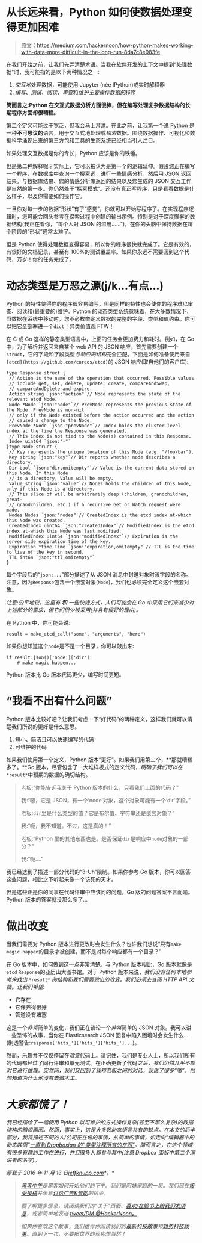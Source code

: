 # 从长远来看，Python 如何使数据处理变得更加困难

> 原文：<https://medium.com/hackernoon/how-python-makes-working-with-data-more-difficult-in-the-long-run-8da7c8e083fe>

在我们开始之前，让我们先弄清楚术语。当我在[软件开发](https://hackernoon.com/tagged/software-development)的上下文中提到“处理数据”时，我可能指的是以下两种情况之一:

1.  *交互地*处理数据，可能使用 Jupyter (née IPython)或实时解释器
2.  *编写、测试、阅读、审查*和*维护主要操作数据的*程序

**简而言之:Python 在交互式数据分析方面很棒，但在编写处理复杂数据结构的长期程序方面却很糟糕。**

第二个定义可能过于宽泛，但我会马上澄清。在此之前，让我第一个说 [Python](https://hackernoon.com/tagged/python) 是一种**不可思议的**语言，用于交互式地处理或*探索*数据。围绕数据操作、可视化和数据科学涌现出来的第三方包和工具的生态系统已经相当引人注目。

如果处理交互数据是你的专长，Python 应该是你的铁锤。

但是第二种解释呢？实际上，它可以被认为是第一个的逻辑延伸。假设您正在编写一个程序，在数据库中查询一个搜索词，进行一些情感分析，然后用 JSON 返回结果。与数据库结果、您的情感分析库返回的结果以及您生成的 JSON 交互工作是自然的第一步。你仍然处于“探索模式”。还没有真正写程序，只是看看数据是什么样子，以及你需要如何操作它。

一旦你对每一步的数据“形状”有了“感觉”，你就可以开始写程序了。在实现程序逻辑时，您可能会回头参考在探索过程中创建的输出示例。特别是对于深度嵌套的数据结构(我正在看你，“每个人对 JSON 的滥用……”)，在你的头脑中保持数据在每个阶段的“形状”通常太难了。

但是 Python 使得处理数据变得容易，所以你的程序很快就完成了。它是有效的，有很好的文档记录，甚至有 100%的测试覆盖率。如果你永远不需要回到这个代码，万岁！你的任务完成了。

# 动态类型是万恶之源(j/k…有点…)

Python 的特性使得你的程序很容易编写，但是同样的特性也会使你的程序难以审查、阅读和(最重要的)维护。Python 的动态类型系统意味着，在大多数情况下，当数据在系统中移动时，您不必枚举定义数据的完整的字段、类型和值约束。你可以把它全部塞进一个`dict`！异类价值观 FTW！

在 C 或 Go 这样的静态类型语言中，上面的任务会更加费力和耗时。例如，在 Go 中，为了解析并返回来自某个 web API 的 JSON 响应，首先需要创建一个`struct`，它的字段和字段类型*与响应的结构*完全匹配。下面是如何准备使用来自`[etcd](https://github.com/coreos/etcd)`的 JSON 响应(取自他们的客户库):

```
type Response struct {
 // Action is the name of the operation that occurred. Possible values
 // include get, set, delete, update, create, compareAndSwap,
 // compareAndDelete and expire.
 Action string `json:"action"`// Node represents the state of the relevant etcd Node.
 Node *Node `json:"node"`// PrevNode represents the previous state of the Node. PrevNode is non-nil
 // only if the Node existed before the action occurred and the action
 // caused a change to the Node.
 PrevNode *Node `json:"prevNode"`// Index holds the cluster-level index at the time the Response was generated.
 // This index is not tied to the Node(s) contained in this Response.
 Index uint64 `json:"-"`
}type Node struct {
 // Key represents the unique location of this Node (e.g. "/foo/bar").
 Key string `json:"key"`// Dir reports whether node describes a directory.
 Dir bool `json:"dir,omitempty"`// Value is the current data stored on this Node. If this Node
 // is a directory, Value will be empty.
 Value string `json:"value"`// Nodes holds the children of this Node, only if this Node is a directory.
 // This slice of will be arbitrarily deep (children, grandchildren, great-
 // grandchildren, etc.) if a recursive Get or Watch request were made.
 Nodes Nodes `json:"nodes"`// CreatedIndex is the etcd index at-which this Node was created.
 CreatedIndex uint64 `json:"createdIndex"`// ModifiedIndex is the etcd index at-which this Node was last modified.
 ModifiedIndex uint64 `json:"modifiedIndex"`// Expiration is the server side expiration time of the key.
 Expiration *time.Time `json:"expiration,omitempty"`// TTL is the time to live of the key in second.
 TTL int64 `json:"ttl,omitempty"`
}
```

每个字段后的“`json:...`”部分描述了从 JSON 消息中封送对象时该字段的名称。注意，因为`Response`包含一个嵌套对象(`Node`)，我们也必须完全定义这个嵌套对象。

*注意:公平地说，这里有* ***和*** *一些快捷方式，人们可能会在 Go 中采用它们来减少对上述部分的需求，但它们很少被采用(并且有很好的理由)。*

在 Python 中，你可能会说:

```
result = make_etcd_call("some", "arguments", "here")
```

如果你想知道这个`node`是不是一个目录，你可以敲出来:

```
if result.json()['node']['dir']:
    # make magic happen...
```

Python 版本比 Go 版本代码更少，编写时间更短。

# “我看不出有什么问题”

Python 版本比较好吧？让我们考虑一下“好代码”的两种定义，这样我们就可以清楚我们所说的更好是什么意思。

1.  短小、简洁且可以快速编写的代码
2.  可维护的代码

如果我们使用第一个定义，Python 版本“更好”。如果我们用第二个，**那就糟糕多了。**Go 版本，尽管包含了一大堆样板式的定义代码，*明确了我们可以在* `*result*`中预期的数据的确切结构。

> 老板:“你能告诉我关于 Python 版本的什么，只看我们上面的代码？”
> 
> 我:“嗯，它是 JSON，有一个‘node’对象，这个对象可能有一个‘dir’字段。”
> 
> 老板:`dir`里是什么类型的值？它是布尔值、字符串还是嵌套对象？”
> 
> 我:“呃，我不知道。不过，这是真的！”
> 
> 老板:“Python 里的其他东西也是。是否保证`dir`是响应中`node`对象的一部分？”
> 
> 我:“呃....”

我已经达到了描述一部分代码的“3-Uh”限制。如果你参考 Go 版本，你可以回答这些问题，相比之下听起来像一个该死的天才。

但是这些正是你的同事在代码评审中应该问的问题。Go 版的问题答案不言而喻。Python 版本的答案就没那么多了…

# 做出改变

当我们需要对 Python 版本进行更改时会发生什么？也许我们想说“只有`make magic happen`的目录才被创建，而不是对每个响应都有一个目录？”

在 Go 版本中，如何做到这一点非常清楚。与 Python 版本相比，Go 版本就像是`etcd` `Response`的亚历山大图书馆。对于 Python 版本来说，*我们没有任何本地参考来找出* `*result*` *的结构和我们需要做出的改变。我们必须去查阅 HTTP API 文档。让我们希望:*

*   它存在
*   它保养得很好
*   管道没有堵塞

这是一个*非常*简单的变化，我们正在谈论一个*非常*简单的 JSON 对象。我可以讲一些恐怖的故事，当你在 Elasticsearch JSON 回复中陷入困境时会发生什么…(剧透警告:`response['hits_']['hits_']['hits_']...`)。

然而，乐趣并不仅仅停留在*改变*代码上。请记住，我们是专业人士，所以我们所有的代码都经过了同行评审和单元测试。在正确更新了代码*之后，我们仍然几乎不能对它进行推理。突然间，我们又回到了我和老板之间的对话，我说了很多“嗯”，他想知道为什么他没有去做木工。*

# *大家都慌了！*

*我已经描绘了一幅使用 Python 以可维护的方式操作复杂(甚至不那么复杂)的数据结构的暗淡画面。然而，事实上，这是大多数动态语言共有的缺点。在本文的后半部分，我将描述不同的人/公司正在做的事情，从简单的事情，如走向“编辑器中的动态数据”[一直到 Dropboxian 的“类型注释所有的东西”](https://www.dropbox.com/s/efatwr0pozsargb/PyCon%20mypy%20talk%202016.pdf?dl=0)。简而言之，在这个领域有很多有趣的工作在进行，并且*很多人*都参与其中(注意 Dropbox 面板中第二个演讲者的名字)。*

**原载于 2016 年 11 月 13 日*[*jeffknupp.com*](https://jeffknupp.com/blog/2016/11/13/how-python-makes-working-with-data-more-difficult-in-the-long-run/)*。**

> *[黑客中午](http://bit.ly/Hackernoon)是黑客如何开始他们的下午。我们是阿妹家庭的一员。我们现在[接受投稿](http://bit.ly/hackernoonsubmission)并乐意[讨论广告&赞助](mailto:partners@amipublications.com)的机会。*
> 
> *要了解更多信息，请阅读我们的“关于”页面、[喜欢/在脸书上给我们发消息](http://bit.ly/HackernoonFB)，或者简单地发送 [tweet/DM @HackerNoon。](https://goo.gl/k7XYbx)*
> 
> *如果你喜欢这个故事，我们推荐你阅读我们的[最新科技故事](http://bit.ly/hackernoonlatestt)和[趋势科技故事](https://hackernoon.com/trending)。直到下一次，不要把世界的现实想当然！*